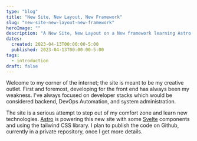 ```yaml
---
type: "blog"
title: "New Site, New Layout, New Framework"
slug: "new-site-new-layout-new-framework"
heroImage: ""
description: "A New Site, New Layout on a New framework learning Astro 2.0"
dates:
  created: 2023-04-13T00:00:00-5:00
  published: 2023-04-13T00:00:00-5:00
tags:
  - introduction
draft: false
---
```


Welcome to my corner of the internet; the site is meant to be my creative outlet. First and foremost, developing for the front end has always been my weakness. I've always focused on developer stacks which would be considered backend, DevOps Automation, and system administration.

The site is a serious attempt to step out of my comfort zone and
learn new technologies. [Astro](https://astro.build) is powering this new site with some [Svelte](https://svelte.dev) components and using the tailwind CSS library. I plan to publish the code
on Github, currently in a private repository, once I get more details.
